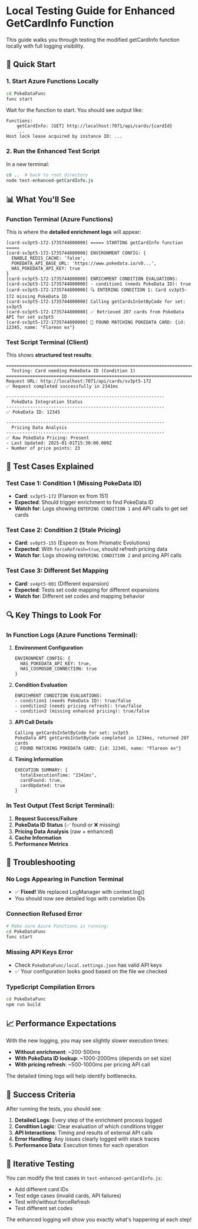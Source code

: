# Local Testing Guide for Enhanced GetCardInfo Function

This guide walks you through testing the modified getCardInfo function locally with full logging visibility.

## 🚀 Quick Start

### 1. Start Azure Functions Locally
```bash
cd PokeDataFunc
func start
```

Wait for the function to start. You should see output like:
```
Functions:
    getCardInfo: [GET] http://localhost:7071/api/cards/{cardId}
    ...
Host lock lease acquired by instance ID: ...
```

### 2. Run the Enhanced Test Script
In a new terminal:
```bash
cd ..  # back to root directory
node test-enhanced-getCardInfo.js
```

## 📊 What You'll See

### Function Terminal (Azure Functions)
This is where the **detailed enrichment logs** will appear:
```
[card-sv3pt5-172-1735744800000] ===== STARTING getCardInfo function =====
[card-sv3pt5-172-1735744800000] ENVIRONMENT CONFIG: {
  ENABLE_REDIS_CACHE: 'false',
  POKEDATA_API_BASE_URL: 'https://www.pokedata.io/v0...',
  HAS_POKEDATA_API_KEY: true
}
[card-sv3pt5-172-1735744800000] ENRICHMENT CONDITION EVALUATIONS:
[card-sv3pt5-172-1735744800000] - condition1 (needs PokeData ID): true
[card-sv3pt5-172-1735744800000] 🔍 ENTERING CONDITION 1: Card sv3pt5-172 missing PokeData ID
[card-sv3pt5-172-1735744800000] Calling getCardsInSetByCode for set: sv3pt5
[card-sv3pt5-172-1735744800000] ✅ Retrieved 207 cards from PokeData API for set sv3pt5
[card-sv3pt5-172-1735744800000] 🎯 FOUND MATCHING POKEDATA CARD: {id: 12345, name: "Flareon ex"}
```

### Test Script Terminal (Client)
This shows **structured test results**:
```
================================================================================
  Testing: Card needing PokeData ID (Condition 1)
================================================================================
Request URL: http://localhost:7071/api/cards/sv3pt5-172
✅ Request completed successfully in 2341ms

------------------------------------------------------------
  PokeData Integration Status
------------------------------------------------------------
✅ PokeData ID: 12345

------------------------------------------------------------
  Pricing Data Analysis  
------------------------------------------------------------
✅ Raw PokeData Pricing: Present
- Last Updated: 2025-01-01T15:30:00.000Z
- Number of price points: 23
```

## 🧪 Test Cases Explained

### Test Case 1: Condition 1 (Missing PokeData ID)
- **Card**: `sv3pt5-172` (Flareon ex from 151)
- **Expected**: Should trigger enrichment to find PokeData ID
- **Watch for**: Logs showing `ENTERING CONDITION 1` and API calls to get set cards

### Test Case 2: Condition 2 (Stale Pricing)
- **Card**: `sv8pt5-155` (Espeon ex from Prismatic Evolutions) 
- **Expected**: With `forceRefresh=true`, should refresh pricing data
- **Watch for**: Logs showing `ENTERING CONDITION 2` and pricing API calls

### Test Case 3: Different Set Mapping
- **Card**: `sv4pt5-001` (Different expansion)
- **Expected**: Tests set code mapping for different expansions
- **Watch for**: Different set codes and mapping behavior

## 🔍 Key Things to Look For

### In Function Logs (Azure Functions Terminal):

1. **Environment Configuration**
   ```
   ENVIRONMENT CONFIG: {
     HAS_POKEDATA_API_KEY: true,
     HAS_COSMOSDB_CONNECTION: true
   }
   ```

2. **Condition Evaluation**
   ```
   ENRICHMENT CONDITION EVALUATIONS:
   - condition1 (needs PokeData ID): true/false
   - condition2 (needs pricing refresh): true/false
   - condition3 (missing enhanced pricing): true/false
   ```

3. **API Call Details**
   ```
   Calling getCardsInSetByCode for set: sv3pt5
   PokeData API getCardsInSetByCode completed in 1234ms, returned 207 cards
   🎯 FOUND MATCHING POKEDATA CARD: {id: 12345, name: "Flareon ex"}
   ```

4. **Timing Information**
   ```
   EXECUTION SUMMARY: {
     totalExecutionTime: "2341ms",
     cardFound: true,
     cardUpdated: true
   }
   ```

### In Test Output (Test Script Terminal):

1. **Request Success/Failure**
2. **PokeData ID Status** (✅ found or ❌ missing)
3. **Pricing Data Analysis** (raw + enhanced)
4. **Cache Information**
5. **Performance Metrics**

## 🐛 Troubleshooting

### No Logs Appearing in Function Terminal
- ✅ **Fixed!** We replaced LogManager with context.log()
- You should now see detailed logs with correlation IDs

### Connection Refused Error
```bash
# Make sure Azure Functions is running:
cd PokeDataFunc
func start
```

### Missing API Keys Error
- Check `PokeDataFunc/local.settings.json` has valid API keys
- ✅ Your configuration looks good based on the file we checked

### TypeScript Compilation Errors
```bash
cd PokeDataFunc
npm run build
```

## 📈 Performance Expectations

With the new logging, you may see slightly slower execution times:
- **Without enrichment**: ~200-500ms
- **With PokeData ID lookup**: ~1000-2000ms (depends on set size)
- **With pricing refresh**: ~500-1000ms per pricing API call

The detailed timing logs will help identify bottlenecks.

## 🎯 Success Criteria

After running the tests, you should see:

1. **Detailed Logs**: Every step of the enrichment process logged
2. **Condition Logic**: Clear evaluation of which conditions trigger
3. **API Interactions**: Timing and results of external API calls
4. **Error Handling**: Any issues clearly logged with stack traces
5. **Performance Data**: Execution times for each operation

## 🔄 Iterative Testing

You can modify the test cases in `test-enhanced-getCardInfo.js`:
- Add different card IDs
- Test edge cases (invalid cards, API failures)
- Test with/without forceRefresh
- Test different set codes

The enhanced logging will show you exactly what's happening at each step!

